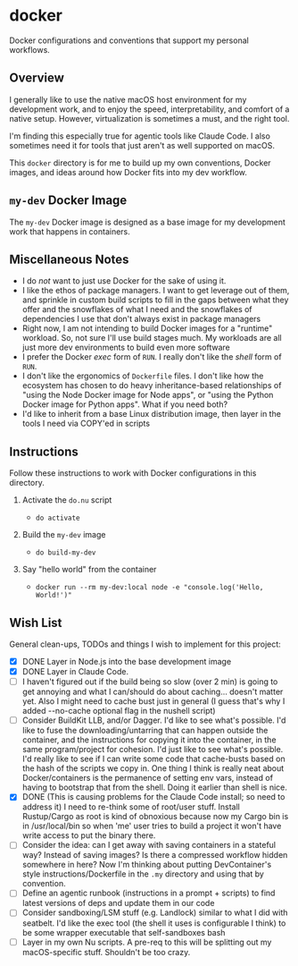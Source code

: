# docker

Docker configurations and conventions that support my personal workflows.


## Overview

I generally like to use the native macOS host environment for my development work, and to enjoy the speed, interpretability, and comfort of a native setup. However, virtualization is sometimes a must, and the right tool.

I'm finding this especially true for agentic tools like Claude Code. I also sometimes need it for tools that just aren't as well supported on macOS.

This `docker` directory is for me to build up my own conventions, Docker images, and ideas around how Docker fits into my dev workflow.


## `my-dev` Docker Image

The `my-dev` Docker image is designed as a base image for my development work that happens in containers.


## Miscellaneous Notes

* I do *not* want to just use Docker for the sake of using it.
* I like the ethos of package managers. I want to get leverage out of them, and sprinkle in custom build scripts to fill in the gaps between what they offer and the snowflakes of what I need and the snowflakes of dependencies I use that don't always exist in package managers
* Right now, I am not intending to build Docker images for a "runtime" workload. So, not sure I'll use build stages much. My workloads are all just more dev environments to build even more software
* I prefer the Docker *exec* form of `RUN`. I really don't like the *shell* form of `RUN`.
* I don't like the ergonomics of `Dockerfile` files. I don't like how the ecosystem has chosen to do heavy inheritance-based relationships of "using the Node Docker image for Node apps", or "using the Python Docker image for Python apps". What if you need both?
* I'd like to inherit from a base Linux distribution image, then layer in the tools I need via COPY'ed in scripts


## Instructions

Follow these instructions to work with Docker configurations in this directory.

1. Activate the `do.nu` script 
   * ```nushell
     do activate
     ```
2. Build the `my-dev` image
   * ```nushell
     do build-my-dev
     ```
3. Say "hello world" from the container
   * ```nushell
     docker run --rm my-dev:local node -e "console.log('Hello, World!')"
     ```


## Wish List

General clean-ups, TODOs and things I wish to implement for this project:

* [x] DONE Layer in Node.js into the base development image
* [x] DONE Layer in Claude Code.
* [ ] I haven't figured out if the build being so slow (over 2 min) is going to get annoying and what I can/should do about caching... doesn't matter yet. Also I might need to cache bust just in general (I guess that's why I added --no-cache optional flag in the nushell script)
* [ ] Consider BuildKit LLB, and/or Dagger. I'd like to see what's possible. I'd like to fuse the downloading/untarring that can happen outside the container, and the instructions for copying it into the container, in the same program/project for cohesion. I'd just like to see what's possible. I'd really like to see if I can write some code that cache-busts based on the hash of the scripts we copy in. One thing I think is really neat about Docker/containers is the permanence of setting env vars, instead of having to bootstrap that from the shell. Doing it earlier than shell is nice.
* [x] DONE (This is causing problems for the Claude Code install; so need to address it) I need to re-think some of root/user stuff. Install Rustup/Cargo as root is kind of obnoxious because now my Cargo bin is in /usr/local/bin so when 'me' user tries to build a project it won't have write access to put the binary there.
* [ ] Consider the idea: can I get away with saving containers in a stateful way? Instead of saving images? Is there a compressed workflow hidden somewhere in here? Now I'm thinking about putting DevContainer's style instructions/Dockerfile in the `.my` directory and using that by convention.
* [ ] Define an agentic runbook (instructions in a prompt + scripts) to find latest versions of deps and update them in our code 
* [ ] Consider sandboxing/LSM stuff (e.g. Landlock) similar to what I did with seatbelt. I'd like the exec tool (the shell it uses is configurable I think) to be some wrapper executable that self-sandboxes bash
* [ ] Layer in my own Nu scripts. A pre-req to this will be splitting out my macOS-specific stuff. Shouldn't be too crazy.
